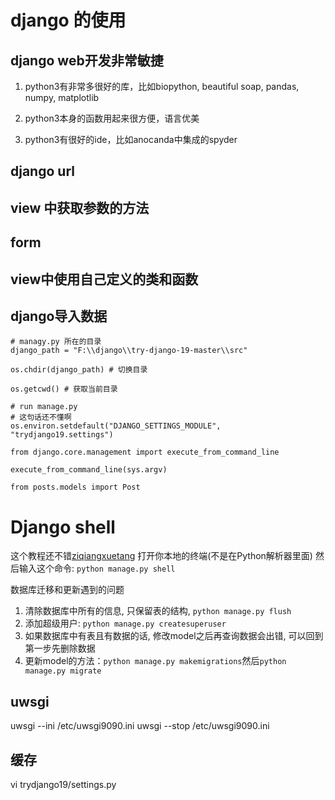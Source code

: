 # django 的使用

## django web开发非常敏捷
1. python3有非常多很好的库，比如biopython, beautiful soap, pandas, numpy, matplotlib

2. python3本身的函数用起来很方便，语言优美

3. python3有很好的ide，比如anocanda中集成的spyder

## django url

## view 中获取参数的方法

## form

## view中使用自己定义的类和函数

## django导入数据
```
# managy.py 所在的目录
django_path = "F:\\django\\try-django-19-master\\src"

os.chdir(django_path) # 切换目录

os.getcwd() # 获取当前目录

# run manage.py
# 这句话还不懂啊
os.environ.setdefault("DJANGO_SETTINGS_MODULE", "trydjango19.settings")

from django.core.management import execute_from_command_line

execute_from_command_line(sys.argv)

from posts.models import Post

```

# Django shell

这个教程还不错[ziqiangxuetang](http://code.ziqiangxuetang.com/django/django-schema-migration.html)
打开你本地的终端(不是在Python解析器里面) 然后输入这个命令:
`python manage.py shell`

数据库迁移和更新遇到的问题
1. 清除数据库中所有的信息, 只保留表的结构, `python manage.py flush`
2. 添加超级用户: `python manage.py createsuperuser`
3. 如果数据库中有表且有数据的话, 修改model之后再查询数据会出错, 可以回到第一步先删除数据
4. 更新model的方法：`python manage.py makemigrations`然后`python manage.py migrate`

## uwsgi
uwsgi --ini /etc/uwsgi9090.ini
uwsgi --stop /etc/uwsgi9090.ini

## 缓存
vi trydjango19/settings.py